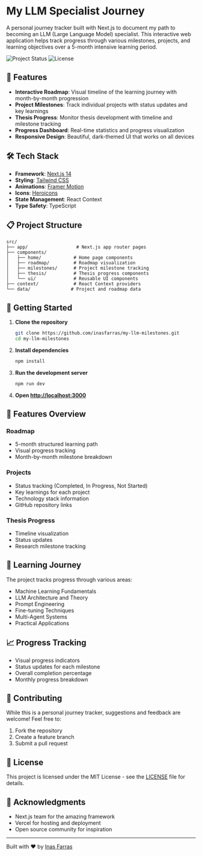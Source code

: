 # My LLM Specialist Journey

A personal journey tracker built with Next.js to document my path to becoming an LLM (Large Language Model) specialist. This interactive web application helps track progress through various milestones, projects, and learning objectives over a 5-month intensive learning period.

![Project Status](https://img.shields.io/badge/status-in_progress-blue)
![License](https://img.shields.io/badge/license-MIT-green)

## 🌟 Features

- **Interactive Roadmap**: Visual timeline of the learning journey with month-by-month progression
- **Project Milestones**: Track individual projects with status updates and key learnings
- **Thesis Progress**: Monitor thesis development with timeline and milestone tracking
- **Progress Dashboard**: Real-time statistics and progress visualization
- **Responsive Design**: Beautiful, dark-themed UI that works on all devices

## 🛠️ Tech Stack

- **Framework**: [Next.js 14](https://nextjs.org/)
- **Styling**: [Tailwind CSS](https://tailwindcss.com/)
- **Animations**: [Framer Motion](https://www.framer.com/motion/)
- **Icons**: [Heroicons](https://heroicons.com/)
- **State Management**: React Context
- **Type Safety**: TypeScript

## 📋 Project Structure

```
src/
├── app/                  # Next.js app router pages
├── components/          
│   ├── home/            # Home page components
│   ├── roadmap/         # Roadmap visualization
│   ├── milestones/      # Project milestone tracking
│   ├── thesis/          # Thesis progress components
│   └── ui/              # Reusable UI components
├── context/             # React Context providers
└── data/               # Project and roadmap data
```

## 🚀 Getting Started

1. **Clone the repository**
   ```bash
   git clone https://github.com/inasfarras/my-llm-milestones.git
   cd my-llm-milestones
   ```

2. **Install dependencies**
   ```bash
   npm install
   ```

3. **Run the development server**
   ```bash
   npm run dev
   ```

4. **Open [http://localhost:3000](http://localhost:3000)**

## 📱 Features Overview

### Roadmap
- 5-month structured learning path
- Visual progress tracking
- Month-by-month milestone breakdown

### Projects
- Status tracking (Completed, In Progress, Not Started)
- Key learnings for each project
- Technology stack information
- GitHub repository links

### Thesis Progress
- Timeline visualization
- Status updates
- Research milestone tracking

## 🎯 Learning Journey

The project tracks progress through various areas:
- Machine Learning Fundamentals
- LLM Architecture and Theory
- Prompt Engineering
- Fine-tuning Techniques
- Multi-Agent Systems
- Practical Applications

## 📈 Progress Tracking

- Visual progress indicators
- Status updates for each milestone
- Overall completion percentage
- Monthly progress breakdown

## 🤝 Contributing

While this is a personal journey tracker, suggestions and feedback are welcome! Feel free to:
1. Fork the repository
2. Create a feature branch
3. Submit a pull request

## 📄 License

This project is licensed under the MIT License - see the [LICENSE](LICENSE) file for details.

## 🙏 Acknowledgments

- Next.js team for the amazing framework
- Vercel for hosting and deployment
- Open source community for inspiration

---

Built with ❤️ by [Inas Farras](https://github.com/inasfarras)
